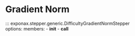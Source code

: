 # Gradient Norm

::: exponax.stepper.generic.DifficultyGradientNormStepper  
    options:
        members:
            - __init__
            - __call__